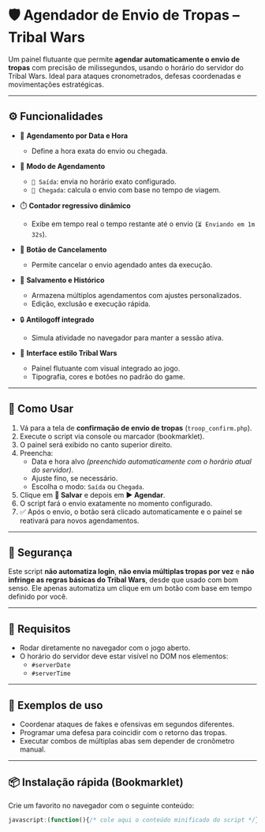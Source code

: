 # 🛡️ Agendador de Envio de Tropas – Tribal Wars

Um painel flutuante que permite **agendar automaticamente o envio de tropas** com precisão de milissegundos, usando o horário do servidor do Tribal Wars. Ideal para ataques cronometrados, defesas coordenadas e movimentações estratégicas.

---

## ⚙️ Funcionalidades

- 📅 **Agendamento por Data e Hora**
  - Define a hora exata do envio ou chegada.

- 🎯 **Modo de Agendamento**
  - `🚀 Saída`: envia no horário exato configurado.
  - `🎯 Chegada`: calcula o envio com base no tempo de viagem.

- ⏱️ **Contador regressivo dinâmico**
  - Exibe em tempo real o tempo restante até o envio (`⏳ Enviando em 1m 32s`).

- 🛑 **Botão de Cancelamento**
  - Permite cancelar o envio agendado antes da execução.

- 💾 **Salvamento e Histórico**
  - Armazena múltiplos agendamentos com ajustes personalizados.
  - Edição, exclusão e execução rápida.

- 🔒 **Antilogoff integrado**
  - Simula atividade no navegador para manter a sessão ativa.

- 🧠 **Interface estilo Tribal Wars**
  - Painel flutuante com visual integrado ao jogo.
  - Tipografia, cores e botões no padrão do game.

---

## 🧭 Como Usar

1. Vá para a tela de **confirmação de envio de tropas** (`troop_confirm.php`).
2. Execute o script via console ou marcador (bookmarklet).
3. O painel será exibido no canto superior direito.
4. Preencha:
   - Data e hora alvo *(preenchido automaticamente com o horário atual do servidor)*.
   - Ajuste fino, se necessário.
   - Escolha o modo: `Saída` ou `Chegada`.
5. Clique em **💾 Salvar** e depois em **▶️ Agendar**.
6. O script fará o envio exatamente no momento configurado.
7. ✅ Após o envio, o botão será clicado automaticamente e o painel se reativará para novos agendamentos.

---

## 🔐 Segurança

Este script **não automatiza login**, **não envia múltiplas tropas por vez** e **não infringe as regras básicas do Tribal Wars**, desde que usado com bom senso. Ele apenas automatiza um clique em um botão com base em tempo definido por você.

---

## 📝 Requisitos

- Rodar diretamente no navegador com o jogo aberto.
- O horário do servidor deve estar visível no DOM nos elementos:
  - `#serverDate`
  - `#serverTime`

---

## 🧪 Exemplos de uso

- Coordenar ataques de fakes e ofensivas em segundos diferentes.
- Programar uma defesa para coincidir com o retorno das tropas.
- Executar combos de múltiplas abas sem depender de cronômetro manual.

---

## 📦 Instalação rápida (Bookmarklet)

Crie um favorito no navegador com o seguinte conteúdo:

```js
javascript:(function(){/* cole aqui o conteúdo minificado do script */})()
